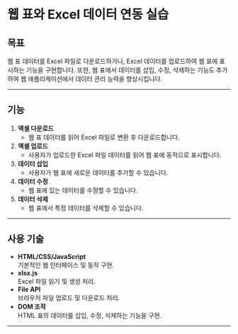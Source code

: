 # 웹 표와 Excel 데이터 연동 실습

## 목표

웹 표 데이터를 Excel 파일로 다운로드하거나, Excel 데이터를 업로드하여 웹 표에 표시하는 기능을 구현합니다. 또한, 웹 표에서 데이터를 삽입, 수정, 삭제하는 기능도 추가하여 웹 애플리케이션에서 데이터 관리 능력을 향상시킵니다.

---

## 기능

1. **엑셀 다운로드**
   - 웹 표 데이터를 읽어 Excel 파일로 변환 후 다운로드합니다.
2. **엑셀 업로드**
   - 사용자가 업로드한 Excel 파일 데이터를 읽어 웹 표에 동적으로 표시합니다.
3. **데이터 삽입**
   - 사용자가 웹 표에 새로운 데이터를 추가할 수 있습니다.
4. **데이터 수정**
   - 웹 표에 있는 데이터를 수정할 수 있습니다.
5. **데이터 삭제**
   - 웹 표에서 특정 데이터를 삭제할 수 있습니다.

---

## 사용 기술

- **HTML/CSS/JavaScript**  
  기본적인 웹 인터페이스 및 동작 구현.
- **xlsx.js**  
  Excel 파일 읽기 및 생성 처리.
- **File API**  
  브라우저 파일 업로드 및 다운로드 처리.
- **DOM 조작**  
  HTML 표의 데이터를 삽입, 수정, 삭제하는 기능을 구현.

---
